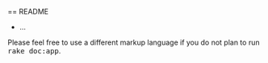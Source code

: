 == README



* ...


Please feel free to use a different markup language if you do not plan to run
<tt>rake doc:app</tt>.
